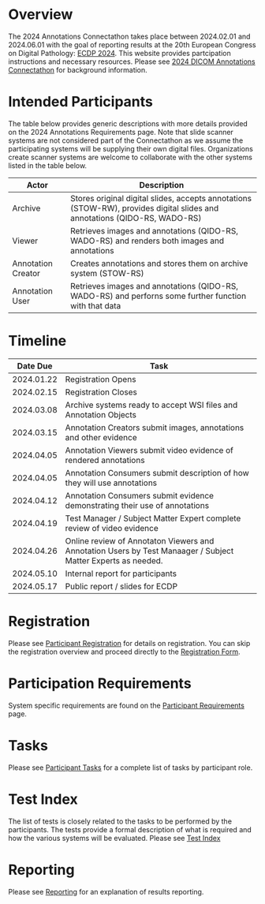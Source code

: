 # Overview

The 2024 Annotations Connectathon takes place between 2024.02.01 and 2024.06.01 with the goal of reporting results at the 20th European Congress on Digital Pathology:  [ECDP 2024](https://www.ecdp2024.org/).
This website provides partcipation instructions and necessary resources.
Please see [2024 DICOM Annotations Connectathon](https://docs.google.com/document/d/1Jn-hOjZyO0XBi-l0wUZnUiDJqR0ybeSSYfJ6NzNdlnU/edit?resourcekey=0-w6HYANwKRmI-r0f16ltQoA) for background information.

# Intended Participants
The table below provides generic descriptions with more details provided on the 2024 Annotations Requirements page.
Note that slide scanner systems are not considered part of the Connectathon as we assume the participating systems will be supplying their own digital files.
Organizations create scanner systems are welcome to collaborate with the other systems listed in the table below.

| Actor              | Description                                       |
|--------------------|---------------------------------------------------|
| Archive            | Stores original digital slides, accepts annotations (STOW-RW), provides digital slides and annotations (QIDO-RS, WADO-RS) |
| Viewer             | Retrieves images and annotations (QIDO-RS, WADO-RS) and renders both images and annotations |
| Annotation Creator | Creates annotations and stores them on archive system (STOW-RS)|
| Annotation User    | Retrieves images and annotations (QIDO-RS, WADO-RS) and perforns some further function with that data |

# Timeline

| Date Due    |  Task                                                                                                       |
|------------|--------------------------------------------------------------------------------------------------------------|
| 2024.01.22 | Registration Opens                                                                                           |
| 2024.02.15 | Registration Closes                                                                                          |
| 2024.03.08 | Archive systems ready to accept WSI files and Annotation Objects                                             |
| 2024.03.15 | Annotation Creators submit images, annotations and other evidence                                            |
| 2024.04.05 | Annotation Viewers submit video evidence of rendered annotations                                             |
| 2024.04.05 | Annotation Consumers submit description of how they will use annotations                                     |
| 2024.04.12 | Annotation Consumers submit evidence demonstrating their use of annotations                                  |
| 2024.04.19 | Test Manager / Subject Matter Expert complete review of video evidence                                       |
| 2024.04.26 | Online review of Annotaton Viewers and Annotation Users by Test Manaager / Subject Matter Experts as needed. |
| 2024.05.10 | Internal report for participants                                                                             |
| 2024.05.17 | Public report / slides for ECDP                                                                              |

# Registration

Please see [Participant Registration](./registration_survey.md) for details on registration.
You can skip the registration overview and proceed directly to the [Registration Form](https://forms.gle/YaRapfJjgCDGbwMq5).

# Participation Requirements
System specific requirements are found on the [Participant Requirements](./requirements.md) page.

# Tasks

Please see [Participant Tasks](./tasks.md) for a complete list of tasks by participant role.

# Test Index

The list of tests is closely related to the tasks to be performed by the participants.
The tests provide a formal description of what is required and how the various systems will be evaluated. Please see [Test Index](test_index.md)

# Reporting

Please see [Reporting](./reporting.md) for an explanation of results reporting.
